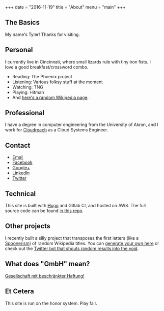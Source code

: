 +++
date  = "2016-11-19"
title = "About"
menu  = "main"
+++

## The Basics

My name's Tyler! Thanks for visiting.

## Personal

I currently live in Cincinnati, where small lizards rule with tiny iron fists. I love a good breakfast/crossword combo.

* Reading: The Phoenix project
* Listening: Various folksy stuff at the moment
* Watching: TNG
* Playing: Hitman
* And [here's a random Wikipedia page](http://en.wikipedia.org/wiki/Special:Random).

## Professional

I have a degree in computer engineering from the University of Akron, and I work for [Cloudreach](https://www.glassdoor.com/Overview/Working-at-Cloudreach-EI_IE439504.11,21.htm) as a Cloud Systems Engineer.

## Contact

* <a href="mailto:&#104;&#105;&#064;&#116;&#121;&#108;&#101;&#114;&#119;&#101;&#110;&#103;&#101;&#114;&#100;&#046;&#099;&#111;&#109;">Email</a>
* [Facebook](https://www.facebook.com/tyler.wengerd)
* [Google+](https://plus.google.com/+TylerWengerd/)
* [LinkedIn](http://lnkd.in/MrXnKs)
* [Twitter](https://twitter.com/enigmango)

## Technical

This site is built with [Hugo](https://gohugo.io/) and Gitlab CI, and hosted on AWS. The full source code can be found [in this repo](https://gitlab.com/tywe/tylerwengerddotcom).

## Other projects

I recently built a silly project that transposes the first letters
(like a [Spoonerism](https://en.wikipedia.org/wiki/Spoonerism)) of random Wikipedia titles.
You can [generate your own here](http://wikibot.wengerd.org) or
check out the [Twitter bot that shouts random results into the void](https://twitter.com/wiki_transposed).



## What does "GmbH" mean?

[Gesellschaft mit beschränkter Haftung!](http://en.wikipedia.org/wiki/Gesellschaft_mit_beschr%C3%A4nkter_Haftung)

## Et Cetera

This site is run on the honor system. Play fair.
